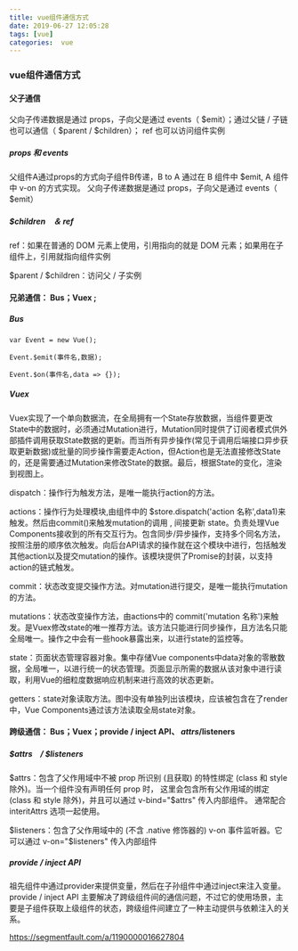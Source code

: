 ```yaml
---
title: vue组件通信方式
date: 2019-06-27 12:05:28
tags: [vue]
categories:  vue
---
```

### vue组件通信方式


#### 父子通信 

父向子传递数据是通过 props，子向父是通过 events（ $emit）；通过父链 / 子链也可以通信（ $parent / $children）；
ref 也可以访问组件实例


#####  props 和 events

父组件A通过props的方式向子组件B传递，B to A 通过在 B 组件中 $emit, A 组件中 v-on 的方式实现。
父向子传递数据是通过 props，子向父是通过 events（ $emit）

##### $children　＆ ref 

ref：如果在普通的 DOM 元素上使用，引用指向的就是 DOM 元素；如果用在子组件上，引用就指向组件实例

$parent / $children：访问父 / 子实例


#### 兄弟通信： Bus；Vuex ;
<!--- more --->

##### Bus 
```
var Event = new Vue();
    
Event.$emit(事件名,数据);
    
Event.$on(事件名,data => {});

```
##### Vuex

Vuex实现了一个单向数据流，在全局拥有一个State存放数据，当组件要更改State中的数据时，必须通过Mutation进行，Mutation同时提供了订阅者模式供外部插件调用获取State数据的更新。而当所有异步操作(常见于调用后端接口异步获取更新数据)或批量的同步操作需要走Action，但Action也是无法直接修改State的，还是需要通过Mutation来修改State的数据。最后，根据State的变化，渲染到视图上。


 dispatch：操作行为触发方法，是唯一能执行action的方法。

 actions：操作行为处理模块,由组件中的 $store.dispatch('action 名称',data1)来触发。然后由commit()来触发mutation的调用 , 间接更新 state。负责处理Vue Components接收到的所有交互行为。包含同步/异步操作，支持多个同名方法，按照注册的顺序依次触发。向后台API请求的操作就在这个模块中进行，包括触发其他action以及提交mutation的操作。该模块提供了Promise的封装，以支持action的链式触发。

 commit：状态改变提交操作方法。对mutation进行提交，是唯一能执行mutation的方法。

 mutations：状态改变操作方法，由actions中的 commit('mutation 名称')来触发。是Vuex修改state的唯一推荐方法。该方法只能进行同步操作，且方法名只能全局唯一。操作之中会有一些hook暴露出来，以进行state的监控等。

 state：页面状态管理容器对象。集中存储Vue components中data对象的零散数据，全局唯一，以进行统一的状态管理。页面显示所需的数据从该对象中进行读取，利用Vue的细粒度数据响应机制来进行高效的状态更新。

 getters：state对象读取方法。图中没有单独列出该模块，应该被包含在了render中，Vue Components通过该方法读取全局state对象。



####  跨级通信： Bus；Vuex；provide / inject API、 $attrs/$listeners

#####  $attrs　/ $listeners

 $attrs：包含了父作用域中不被 prop 所识别 (且获取) 的特性绑定 (class 和 style 除外)。当一个组件没有声明任何 prop 时，
 这里会包含所有父作用域的绑定 (class 和 style 除外)，并且可以通过 v-bind="$attrs" 传入内部组件。
 通常配合 interitAttrs 选项一起使用。


$listeners：包含了父作用域中的 (不含 .native 修饰器的) v-on 事件监听器。它可以通过 v-on="$listeners" 传入内部组件




#####  provide / inject API

祖先组件中通过provider来提供变量，然后在子孙组件中通过inject来注入变量。provide / inject API 主要解决了跨级组件间的通信问题，不过它的使用场景，主要是子组件获取上级组件的状态，跨级组件间建立了一种主动提供与依赖注入的关系。



https://segmentfault.com/a/1190000016627804